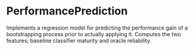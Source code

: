 PerformancePrediction
=====================

Implements a regression model for predicting the performance gain of a bootstrapping process prior to actually applying it. Computes the two features; baseline classifier maturity and oracle reliability.

